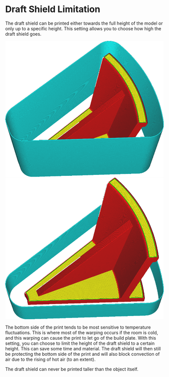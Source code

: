 Draft Shield Limitation
====
The draft shield can be printed either towards the full height of the model or only up to a specific height. This setting allows you to choose how high the draft shield goes.

![The draft shield is equally high as the model](images/draft_shield_enabled.png)
![The draft shield is limited to 20mm high](images/draft_shield_height_limitation.png)

The bottom side of the print tends to be most sensitive to temperature fluctuations. This is where most of the warping occurs if the room is cold, and this warping can cause the print to let go of the build plate. With this setting, you can choose to limit the height of the draft shield to a certain height. This can save some time and material. The draft shield will then still be protecting the bottom side of the print and will also block convection of air due to the rising of hot air (to an extent).

The draft shield can never be printed taller than the object itself.